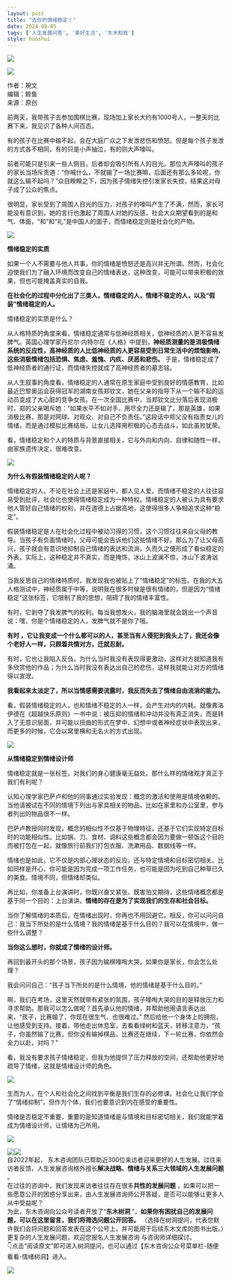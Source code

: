 ```yaml
---
layout: post
title: "去你的情绪稳定！"
date: 2024-08-05
tags: ['人生发展问答', '美好生活', '东木和我']
style: huoshui
---
```


![](/assets/post_images/2024-08-05-17319183396060.6565034586425369.jpeg)



![](/assets/post_images/2024-08-05-17319183395870.5425566138379203.png)

作者：琬文  
编辑：鲸鱼  
来源：原创

  

前两天，我带孩子去参加围棋比赛，现场加上家长大约有1000号人，一整天的比赛下来，我见识了各种人间百态。

有的孩子在比赛中输不起，会在大庭广众之下发泄悲伤和愤怒。但是每个孩子发泄的方式各不相同，有的只是小声抽泣，有的则大声嚎叫。

前者可能只是引来一些人侧目，后者却会吸引所有人的目光。那位大声嚎叫的孩子的家长当场斥责道：“你喊什么，不就输了一场比赛嘛，后面还有那么多轮呢，你就这么输不起吗？”众目睽睽之下，因为孩子情绪失控引发家长失控，结果这对母子成了公众的焦点。

很明显，家长受到了周围人目光的压力，对孩子的嚎叫产生了不满，然而，家长可能没有意识到，她的言行也激起了周围人对她的反感，社会大众期望看到的是和气、体面，“和”和“礼”是中国人的面子，而情绪稳定则是社会化的产物。

![](/assets/post_images/2024-08-05-17319183395890.4748572504837445.jpeg)

**情绪稳定的实质**  

如果一个人不需要与他人共事，你的情绪是愤怒还是高兴并无所谓。然而，社会化迫使我们为了融入环境而改变自己的情绪表达，这种改变，可能可以带来积极的效果，但也可能掩盖真实的自我。

**在社会化的过程中分化出了三类人，情绪稳定的人，情绪不稳定的人，以及“假装”情绪稳定的人。**

情绪稳定的实质是什么？

从人格特质的角度来看，情绪稳定通常与低神经质相关，低神经质的人更不容易发脾气。英国心理学家丹尼尔·内特尔在《人格》中提到，**神经质测量的是消极情绪系统的反应性，高神经质的人比低神经质的人更容易受到日常生活中的烦恼影响，这些消极情绪包括恐惧、焦虑、羞愧、内疚、厌恶和悲伤。**
于是，情绪稳定成了低神经质者的通行证，而情绪失控就成了高神经质者的墓志铭。

从人生叙事的角度看，情绪稳定的人通常在原生家庭中受到良好的情感教育，比如最近巴黎奥运会获得冠军的湖南女孩郑钦文，她在父亲的指导下从一个输不起的运动员变成了大心脏的竞争女孩。在一次全国比赛中，当郑钦文比分落后表现消极时，郑的父亲喝斥她：“如果水平不如对手，用尽全力还是输了，那是英雄，如果消极比赛，那是对网球、对观众、对自己不负责任。”这段话中郑父没有指责女儿的情绪，而是通过模拟比赛结局，让女儿选择用积极的心态去战斗，如此虽败犹荣。

看，情绪稳定和个人的特质与背景直接相关，它与外向和内向、自律和随性一样，由家族遗传决定，很难改变。

![](/assets/post_images/2024-08-05-17319183395570.38392125736691907.jpeg)

**为什么有假装情绪稳定的人呢？**

情绪稳定的人，不论在社会上还是家庭中，都人见人爱。而情绪不稳定的人往往容易受到批评，社会化也使得情绪稳定成为一种特权。情绪稳定的人被认为具有要求他人管好自己情绪的权利，并在道德上占据高地，这使得很多人争相追求这种“稳定”。

假装情绪稳定是人在社会化过程中被动习得的习惯，这个习惯往往来自父母的教导。当孩子有负面情绪时，父母可能会告诉他们这些情绪不好。那么为了让父母高兴，孩子就会有意识地抑制自己情绪的表达和流淌，久而久之便形成了看似稳定的外表，实际上，这种稳定并不真实，而是掩饰，冰山上波澜不惊，冰山下波涛汹涌。

当我反思自己的情绪特质时，我发现我也被贴上了“情绪稳定”的标签。在我的大五人格测试中，神经质属于中等，说明我在很多时候是很有情绪的，但是因为“情绪稳定”这张标签，它限制了我的思想，阻碍了我的情绪丰富性。

有时，它剥夺了我发脾气的权利。每当我想发火，我的脑海里就会跳出一个声音说：嘿，你是个情绪稳定的人，发脾气就不是你了哦。

**有时 ，它让我变成一个什么都可以的人，甚至当有人侵犯到我头上了，我还会像个老好人一样，只顾着共情对方，迁就忍耐。**

有时，它也让我陷入反刍，为什么当时我没有表现得更激动，这样对方就知道我有多欣赏他的作品；为什么当时我没有表达出自己的悲伤，这样我就能让对方的情绪得以宣泄。

**我看起来太淡定了，所以当情感需要流露时，我反而失去了情绪自由流淌的能力。**

看，假装情绪稳定的人，也和情绪不稳定的人一样，会产生对内的内耗。就像弗洛伊德在《超越快乐原则》一书中说：被压抑的情绪和冲动并没有真正消失，而是转入了无意识层面，并可能以扭曲的形式在梦中、幻想中或者神经症状中表现出来，而更多的时候，它会以窝里横和无名火的方式出现。

![](/assets/post_images/2024-08-05-17319183395910.8721808200643089.jpeg)

**从情绪稳定到情绪设计师**

情绪稳定就是一张标签，对我们的身心健康毫无益处。那什么样的情绪观才真正于我们有利呢？

认知心理学家巴萨卢和他的同事通过实验发现：概念的激活和使用是情境依赖的。当他请被试在不同的情境下列出与家具相关的物品，比如在家里和办公室里，参与者列出的物品很不一样。

巴萨卢教授同时发现，概念的相似性不仅基于物理特征，还基于它们实现特定目标时的功能相似性。比如锅、刀、食材、调料这些概念都会因为要做一顿饭这个目的而被打包在一起，就像旅行前我们打包衣服、洗漱用品、数据线等一样。

情绪也是如此，它不仅是内部心理状态的反应，还与特定情境和目标密切相关。比如同样是开心，你可能是因为完成一项工作任务，也可能是因为吃到自己种草已久的美食。情境不同，但情绪却类似。

再比如，你准备上台演讲时，你既兴奋又紧张、既害怕又期待，这些情绪概念都是基于同一个目的：上台演讲。**情绪的存在是为了实现我们的生存和社会目标。**

当你了解情绪的本质后，在情绪出现时，你再也不用回避它。相反，你可以问问自己：我当下所处的是什么情境？我的情绪是基于什么目的？我可以在情境中，做一些什么调整？

**当你这么想时，你就成了情绪的设计师。**

再回到最开头的那个场景，孩子因为输棋嚎啕大哭，如果你是家长，你会怎么处理？

我会问问自己：“孩子当下所处的是什么情境，他的情绪是基于什么目的。”

啊，我们在考场，这里天然就带有紧张的氛围，孩子嚎啕大哭的目的是释放压力和寻求帮助。那我可以怎么做呢？首先承认他的情绪，并帮助他用语言表达出来，“孩子，比赛输了，你现在很生气、也很难过。”
然后给他一个身体上的拥抱，让他感受到支持。接着，带他走出休息室，去看看绿树和蓝天，转移注意力，“孩子，你虽然输了比赛，但你没有输掉棋品，比赛还在继续，下一轮比赛，你依然会全力以赴，对吗？”

看，我没有要求孩子情绪稳定，但我为他提供了压力释放的空间，还帮助他更好地疏导了情绪，这就是情绪设计师的角色。

![](/assets/post_images/2024-08-05-17319183396180.060569164598071046.jpeg)

生而为人，在个人和社会化之间找到平衡是我们生存的必修课。社会化让我们学会了“情绪抑制”，但作为个体，我们也要意识到内在感受的重要性。

情绪是否稳定不重要，重要的是知道情绪是与情境和目标密切相关，我们就能学着成为情绪设计师，让情绪为己所用。

  

![](/assets/post_images/2024-08-05-17319183396180.6691588223261848.webp)

**[![](/assets/post_images/2024-08-05-17319183402380.024931370876051462.png)](http://mp.weixin.qq.com/s?__biz=MzkyNTY0NTMzNQ==&mid=2247487753&idx=1&sn=9199a39b54219e856b2886bdb9e2bbe8&chksm=c1c23e71f6b5b7676fe24b869b322dd356d8beae96216a57a721f4948ab0640a58001a76965e&scene=21#wechat_redirect)**[![](/assets/post_images/2024-08-05-17319183403740.6458379558157854.png)](https://mp.weixin.qq.com/s?__biz=MzkyNTY0NTMzNQ==&mid=2247488788&idx=2&sn=08e8feca3158e3352bce53d228e83535&scene=21#wechat_redirect)  
自2022年起，
东木咨询团队已帮助近300位来访者迎来更好的人生发展。过往来访者反馈，人生发展咨询格外擅长**解决战略、情绪与关系三大领域的人生发展问题** 。  
在过往的咨询中，我们发现来访者往往存在很多**共性的发展问题**
，如果可以把一些愿意公开的困惑分享出来，由人生发展咨询师公开答疑，是否可以能够让更多人从中受益呢？  
为此，东木咨询向公众号读者开放了“**东木树洞** ”，**如果你有困扰自己的发展问题，可以在这里留言，我们将筛选问题公开回答。**
（选择在树洞提问，代表您默许我们会将问题和回答发表在这个公号上，并可能用于后续东木文库的图书出版。）更复杂的人生发展问题，欢迎您报名人生发展咨询
与咨询师详细探讨。  
👇点击“阅读原文”即可进入树洞提问，也可以通过【东木咨询公众号菜单栏-随便看看-情绪树洞】进入。

![](/assets/post_images/2024-08-05-17319183397290.8219515637751107.gif)
